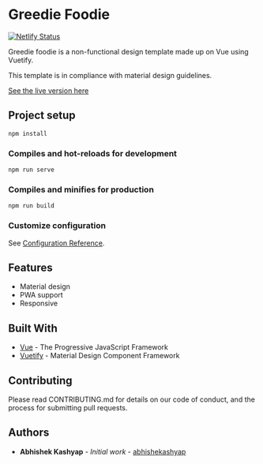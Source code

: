 # Greedie Foodie

[![Netlify Status](https://api.netlify.com/api/v1/badges/4b0e9e67-4bbe-4692-a30f-6e6b17e8b148/deploy-status)](https://app.netlify.com/sites/greediefoodie/deploys)

Greedie foodie is a non-functional design template made up on Vue using Vuetify.

This template is in compliance with material design guidelines.

[See the live version here](https://greediefoodie.netlify.app/)

## Project setup

```
npm install
```

### Compiles and hot-reloads for development

```
npm run serve
```

### Compiles and minifies for production

```
npm run build
```

### Customize configuration

See [Configuration Reference](https://cli.vuejs.org/config/).

## Features

- Material design
- PWA support
- Responsive

<!-- ## Screenshots -->

## Built With

- [Vue](https://vuejs.org) - The Progressive JavaScript Framework
- [Vuetify](https://vuetifyjs.com/) - Material Design Component Framework

## Contributing

Please read CONTRIBUTING.md for details on our code of conduct, and the process for submitting pull requests.

## Authors

- **Abhishek Kashyap** - _Initial work_ - [abhishekashyap](https://github.com/abhishekashyap)
